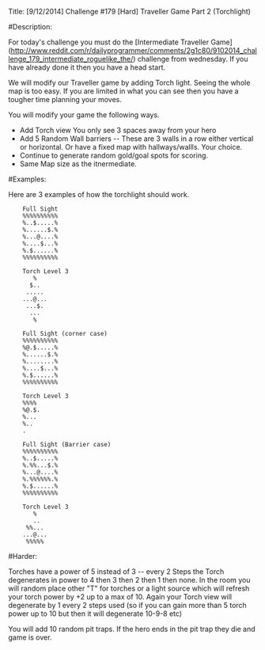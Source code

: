 Title: [9/12/2014] Challenge #179 [Hard] Traveller Game Part 2 (Torchlight)

#Description:

For today's challenge you must do the [Intermediate Traveller Game] (http://www.reddit.com/r/dailyprogrammer/comments/2g1c80/9102014_challenge_179_intermediate_roguelike_the/) challenge from wednesday. If you have already done it then you have a head start.

We will modify our Traveller game by adding Torch light. Seeing the whole map is too easy. If you are limited in what you can see then you have a tougher time planning your moves.

You will modify your game the following ways.


* Add Torch view You only see 3 spaces away from your hero
* Add 5 Random Wall barriers -- These are 3 walls in a row either vertical or horizontal. Or have a fixed map with hallways/wallls. Your choice.
* Continue to generate random gold/goal spots for scoring.
* Same Map size as the itnermediate.

#Examples:

Here are 3 examples of how the torchlight should work. 




        Full Sight
		%%%%%%%%%%
		%..$.....%
		%......$.%
		%...@....%
		%....$...%
		%.$......%
		%%%%%%%%%%

		Torch Level 3
		   %
		  $..
		 .....
		...@...
		 ...$.
		  ...
		   %	 

		Full Sight (corner case)
		%%%%%%%%%%
		%@.$.....%
		%......$.%
		%........%
		%....$...%
		%.$......%
		%%%%%%%%%%

		Torch Level 3
		%%%%
		%@.$.
		%...
		%..
		.

		Full Sight (Barrier case)
		%%%%%%%%%%
		%..$.....%
		%.%%...$.%
		%...@....%
		%.%%%%%%.%
		%.$......%
		%%%%%%%%%%

		Torch Level 3
		   %
		   ..
		 %%...
		...@...
		 %%%%%
 
#Harder:

Torches have a power of 5 instead of 3 -- every 2 Steps the Torch degenerates in power to 4 then 3 then 2 then 1 then none. In the room you will random place other "T" for torches or a light source which will refresh your torch power by +2 up to a max of 10. Again your Torch view will degenerate by 1 every 2 steps used (so if you can gain more than 5 torch power up to 10 but then it will degenerate 10-9-8 etc)

You will add 10 random pit traps. If the hero ends in the pit trap they die and game is over. 

